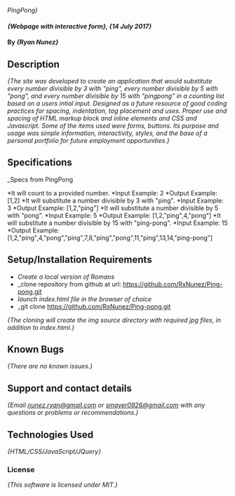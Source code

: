 _PingPong}_

#### _{Webpage with interactive form}, {14 July 2017}_

#### By _**{Ryan Nunez}**_

## Description

_{The site was developed to create an application that would substitute every number divisible by 3 with "ping", every number divisible by 5 with "pong", and every number divisible by 15 with "pingpong" in a counting list based on a users intial input. Designed as a future resource of good coding practices for spacing, indentation, tag placement and uses. Proper use and spacing of HTML markup block and inline elements and CSS and Javascript. Some of the items used were forms, buttons. Its purpose and usage was simple information, interactivity, styles, and the base of a personal portfolio for future employment opportunities.}_

## Specifications
_Specs from PingPong

*It will count to a provided number.
  *Input Example: 2
  *Output Example: [1,2]
*It will substitute a number divisible by 3 with "ping".
  *Input Example: 3
  *Output Example: [1,2,"ping"]
*It will substitute a number divisible by 5 with "pong".
  *Input Example: 5
  *Output Example: [1,2,"ping",4,"pong"]
*It will substitute a number divisible by 15 with  "ping-pong".
  *Input Example: 15
  *Output Example: [1,2,"ping",4,"pong","ping",7,8,"ping","pong",11,"ping",13,14,"ping-pong"]  

## Setup/Installation Requirements

* _Create a local version of Romans_
* _clone repository from github at url: https://github.com/RxNunez/Ping-pong.git
* _launch index.html file in the browser of choice_
* _git clone https://github.com/RxNunez/Ping-pong.git


_{The cloning will create the img source directory with required jpg files, in addition to index.html.}_

## Known Bugs

_{There are no known issues.}_

## Support and contact details

_{Email nunez.ryan@gmail.com or smayer0926@gmail.com with any questions or problems or recommendations.}_

## Technologies Used

_{HTML/CSS/JavaScript/JQuery}_

### License

*{This software is licensed under MIT.}*

